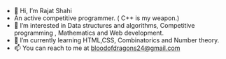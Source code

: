 - 👋 Hi, I’m Rajat Shahi
- An active competitive programmer. ( C++ is my weapon.)
- 👀 I’m interested in Data structures and algorithms, Competitive programming , Mathematics and Web development.
- 🌱 I’m currently learning HTML,CSS, Combinatorics and Number theory.
- 📫 You can reach to me at bloodofdragons24@gmail.com

<!---
bloodofdragons/bloodofdragons is a ✨ special ✨ repository because its `README.md` (this file) appears on your GitHub profile.
You can click the Preview link to take a look at your changes.
--->
